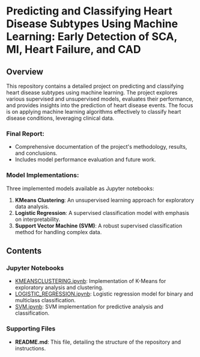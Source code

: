 # Predicting and Classifying Heart Disease Subtypes Using Machine Learning: Early Detection of SCA, MI, Heart Failure, and CAD


## Overview
This repository contains a detailed project on predicting and classifying heart disease subtypes using machine learning. The project explores various supervised and unsupervised models, evaluates their performance, and provides insights into the prediction of heart disease events. The focus is on applying machine learning algorithms effectively to classify heart disease conditions, leveraging clinical data.

### Final Report:
- Comprehensive documentation of the project's methodology, results, and conclusions.
- Includes model performance evaluation and future work.

### Model Implementations:
Three implemented models available as Jupyter notebooks:
1. **KMeans Clustering**: An unsupervised learning approach for exploratory data analysis.
2. **Logistic Regression**: A supervised classification model with emphasis on interpretability.
3. **Support Vector Machine (SVM)**: A robust supervised classification method for handling complex data.

## Contents

### Jupyter Notebooks
- [KMEANSCLUSTERING.ipynb](./KMEANSCLUSTERING.ipynb): Implementation of K-Means for exploratory analysis and clustering.
- [LOGISTIC_REGRESSION.ipynb](./LOGISTIC_REGRESSION.ipynb): Logistic regression model for binary and multiclass classification.
- [SVM.ipynb](./SVM.ipynb): SVM implementation for predictive analysis and classification.


### Supporting Files
- **README.md**: This file, detailing the structure of the repository and instructions.


 

 

 

 

 
